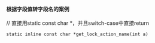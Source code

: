 #### 根据字段值转字段名的案例

// 直接用static const char *，并且switch-case中直接return
```
static inline const char *get_lock_action_name(int a)
```
